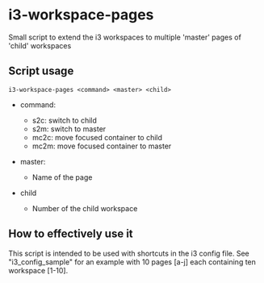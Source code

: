 # i3-workspace-pages
Small script to extend the i3 workspaces to multiple 'master' pages of 'child' workspaces

## Script usage
`i3-workspace-pages <command> <master> <child>`

- command:
  - s2c:    switch to child
  - s2m:    switch to master
  - mc2c:   move focused container to child
  - mc2m:   move focused container to master
  
- master:
  - Name of the page
  
- child
  - Number of the child workspace

## How to effectively use it
This script is intended to be used with shortcuts in the i3 config file. See "i3_config_sample" for an example with 10 pages [a-j] each containing ten workspace [1-10].

